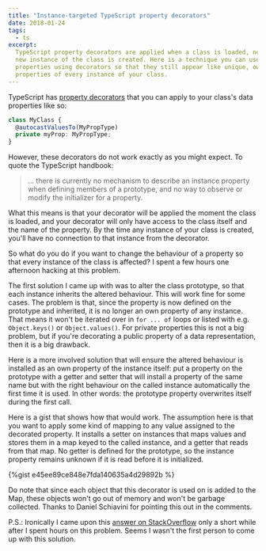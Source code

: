```yaml
---
title: "Instance-targeted TypeScript property decorators"
date: 2018-01-24
tags:
  - ts
excerpt:
  TypeScript property decorators are applied when a class is loaded, not when a
  new instance of the class is created. Here is a technique you can use to alter
  properties using decorators so that they still appear like unique, own
  properties of every instance of your class.
---
```


TypeScript has [property decorators](http://www.typescriptlang.org/docs/handbook/decorators.html#property-decorators)
that you can apply to your class's data properties like so:

```ts
class MyClass {
  @autocastValuesTo(MyPropType)
  private myProp: MyPropType;
}
```

However, these decorators do not work exactly as you might expect. To quote the
TypeScript handbook:

> ... there is currently no mechanism to describe an instance property when
> defining members of a prototype, and no way to observe or modify the
> initializer for a property.

What this means is that your decorator will be applied the moment the class is
loaded, and your decorator will only have access to the class itself and the
name of the property. By the time any instance of your class is created, you'll
have no connection to that instance from the decorator.

So what do you do if you want to change the behaviour of a property so that
every instance of the class is affected? I spent a few hours one afternoon
hacking at this problem.

The first solution I came up with was to alter the class prototype, so that each
instance inherits the altered behaviour. This will work fine for some cases. The
problem is that, since the property is now defined on the prototype and
inherited, it is no longer an own property of any instance. That means it won't
be iterated over in `for ... of` loops or listed with e.g. `Object.keys()` or
`Object.values()`. For private properties this is not a big problem, but if
you're decorating a public property of a data representation, then it is a big
drawback.

Here is a more involved solution that will ensure the altered behaviour is
installed as an own property of the instance itself: put a property on the
prototype with a getter and setter that will install a property of the same name
but with the right behaviour on the called instance automatically the first time
it is used. In other words: the prototype property overwrites itself during the
first call. 

Here is a gist that shows how that would work. The assumption here is that you
want to apply some kind of mapping to any value assigned to the decorated
property. It installs a setter on instances that maps values and stores them in
a map keyed to the called instance, and a getter that reads from that map. No
getter is defined for the prototype, so the instance property remains unknown
if it is read before it is initialized.

{%gist e45ee89ce848e7fda140635a4d29892b %}

Do note that since each object that this decorator is used on is added to the Map,
these objects won't go out of memory and won't be garbage collected. Thanks to
Daniel Schiavini for pointing this out in the comments.

P.S.: Ironically I came upon this [answer on StackOverflow](https://stackoverflow.com/questions/41397947/typescript-class-decorator-that-modifies-object-instance/41403157#41403157)
only a short while after I spent hours on this problem. Seems I wasn't the first
person to come up with this solution.
